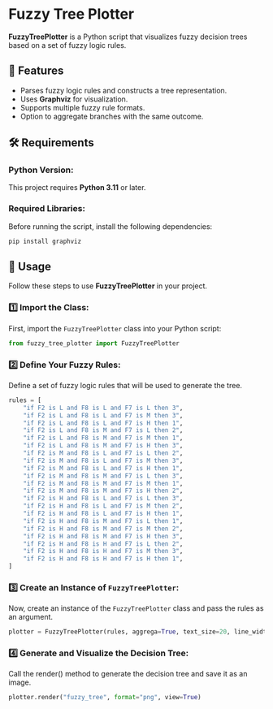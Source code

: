 # Fuzzy Tree Plotter

**FuzzyTreePlotter** is a Python script that visualizes fuzzy decision trees based on a set of fuzzy logic rules.

## 🚀 Features
- Parses fuzzy logic rules and constructs a tree representation.
- Uses **Graphviz** for visualization.
- Supports multiple fuzzy rule formats.
- Option to aggregate branches with the same outcome.

## 🛠 Requirements
### Python Version:
This project requires **Python 3.11** or later.

### Required Libraries:
Before running the script, install the following dependencies:

```bash
pip install graphviz
```

## 🚀 Usage
Follow these steps to use **FuzzyTreePlotter** in your project.

### 1️⃣ Import the Class:
First, import the `FuzzyTreePlotter` class into your Python script:

```python
from fuzzy_tree_plotter import FuzzyTreePlotter
```

### 2️⃣ Define Your Fuzzy Rules:
Define a set of fuzzy logic rules that will be used to generate the tree.

```python
rules = [
    "if F2 is L and F8 is L and F7 is L then 3",
    "if F2 is L and F8 is L and F7 is M then 3",
    "if F2 is L and F8 is L and F7 is H then 1",
    "if F2 is L and F8 is M and F7 is L then 2",
    "if F2 is L and F8 is M and F7 is M then 1",
    "if F2 is L and F8 is M and F7 is H then 3",
    "if F2 is M and F8 is L and F7 is L then 2",
    "if F2 is M and F8 is L and F7 is M then 3",
    "if F2 is M and F8 is L and F7 is H then 1",
    "if F2 is M and F8 is M and F7 is L then 3",
    "if F2 is M and F8 is M and F7 is M then 1",
    "if F2 is M and F8 is M and F7 is H then 2",
    "if F2 is H and F8 is L and F7 is L then 3",
    "if F2 is H and F8 is L and F7 is M then 2",
    "if F2 is H and F8 is L and F7 is H then 1",
    "if F2 is H and F8 is M and F7 is L then 1",
    "if F2 is H and F8 is M and F7 is M then 2",
    "if F2 is H and F8 is M and F7 is H then 3",
    "if F2 is H and F8 is H and F7 is L then 2",
    "if F2 is H and F8 is H and F7 is M then 3",
    "if F2 is H and F8 is H and F7 is H then 1",
]
```

### 3️⃣ Create an Instance of `FuzzyTreePlotter`:
Now, create an instance of the `FuzzyTreePlotter` class and pass the rules as an argument.

```python
plotter = FuzzyTreePlotter(rules, aggrega=True, text_size=20, line_width=2, edge_text_size=18)
```

### 4️⃣ Generate and Visualize the Decision Tree:
Call the render() method to generate the decision tree and save it as an image.

```python
plotter.render("fuzzy_tree", format="png", view=True)
```
